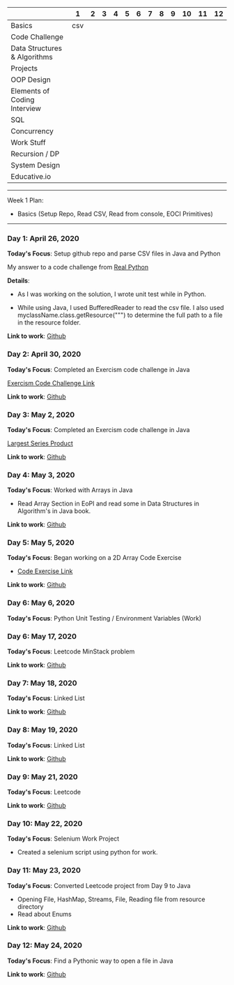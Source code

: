 |                              | 1                  | 2 | 3 | 4 | 5 | 6 | 7 | 8 | 9 | 10 | 11 | 12 |
|------------------------------|--------------------|---|---|---|---|---|---|---|---|----|----|----|
| Basics                       | csv |   |   |   |   |   |   |   |   |    |    |    |
| Code Challenge               |                    |   |   |   |   |   |   |   |   |    |    |    |
| Data Structures & Algorithms |                    |   |   |   |   |   |   |   |   |    |    |    |
| Projects                     |                    |   |   |   |   |   |   |   |   |    |    |    |
| OOP Design                   |                    |   |   |   |   |   |   |   |   |    |    |    |
| Elements of Coding Interview |                    |   |   |   |   |   |   |   |   |    |    |    |
| SQL                          |                    |   |   |   |   |   |   |   |   |    |    |    |
| Concurrency                  |                    |   |   |   |   |   |   |   |   |    |    |    |
| Work Stuff                   |                    |   |   |   |   |   |   |   |   |    |    |    |
| Recursion / DP               |                    |   |   |   |   |   |   |   |   |    |    |    |
| System Design                |                    |   |   |   |   |   |   |   |   |    |    |    |
| Educative.io                 |                    |   |   |   |   |   |   |   |   |    |    |    |

-----
Week 1 Plan:
* Basics (Setup Repo, Read CSV, Read from console, EOCI Primitives)

-----
### Day 1: April 26, 2020

**Today's Focus**: Setup github repo and parse CSV files in Java and Python

My answer to a code challenge from [Real Python](https://realpython.com/python-interview-problem-parsing-csv-files/)

**Details**:

- As I was working on the solution, I wrote unit test while in Python.

- While using Java, I used BufferedReader to read the csv file. I also used myclassName.class.getResource(""")
to determine the full path to a file in the resource folder.

**Link to work**: [Github](days/01)

### Day 2: April 30, 2020

**Today's Focus**: Completed an Exercism code challenge in Java

[Exercism Code Challenge Link](https://exercism.io/my/solutions/81a6fc6407f54ce698fe2c5545ec7f5d)

**Link to work**: [Github](days/02)

### Day 3: May 2, 2020

**Today's Focus**: Completed an Exercism code challenge in Java

[Largest Series Product](https://exercism.io/my/solutions/8fd67724d073435d99adc50b839fe264)

**Link to work**: [Github](days/03)

### Day 4: May 3, 2020

**Today's Focus**: Worked with Arrays in Java

* Read Array Section in EoPI and read some in Data Structures in Algorithm's in Java book.

**Link to work**: [Github](days/04)

### Day 5: May 5, 2020

**Today's Focus**: Began working on a 2D Array Code Exercise

* [Code Exercise Link](https://teaching.csse.uwa.edu.au/units/CITS1200/Laboratories/Practice-Exercises/2d-arrays-practice.html)

**Link to work**: [Github](days/05)

### Day 6: May 6, 2020

**Today's Focus**: Python Unit Testing / Environment Variables (Work)

### Day 6: May 17, 2020

**Today's Focus**: Leetcode MinStack problem

**Link to work**: [Github](days/06)

### Day 7: May 18, 2020

**Today's Focus**: Linked List

**Link to work**: [Github](days/07)

### Day 8: May 19, 2020

**Today's Focus**: Linked List

**Link to work**: [Github](days/08)

### Day 9: May 21, 2020

**Today's Focus**: Leetcode

**Link to work**: [Github](days/09)

### Day 10: May 22, 2020

**Today's Focus**: Selenium Work Project

* Created a selenium script using python for work.

### Day 11: May 23, 2020

**Today's Focus**: Converted Leetcode project from Day 9 to Java

* Opening File, HashMap, Streams, File, Reading file from resource directory
* Read about Enums

**Link to work**: [Github](days/11)

### Day 12: May 24, 2020

**Today's Focus**: Find a Pythonic way to open a file in Java

**Link to work**: [Github](days/12)